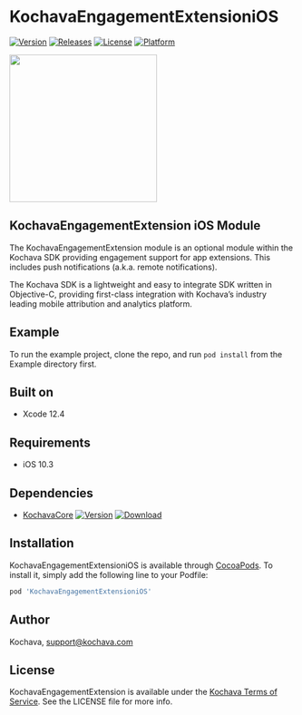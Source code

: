 # KochavaEngagementExtensioniOS

[![Version](https://img.shields.io/cocoapods/v/KochavaEngagementExtensioniOS.svg?style=flat)](https://cocoapods.org/pods/KochavaEngagementExtensioniOS)
[![Releases](https://img.shields.io/github/v/release/kochava/Apple-SwiftPackage-KochavaEngagementExtension?include_prereleases&sort=semver)](https://github.com/Kochava/Apple-SwiftPackage-KochavaEngagementExtension/releases)
[![License](https://img.shields.io/cocoapods/l/KochavaEngagementExtensioniOS.svg?style=flat)](https://cocoapods.org/pods/KochavaEngagementExtensioniOS)
[![Platform](https://img.shields.io/cocoapods/p/KochavaEngagementExtensioniOS.svg?style=flat)](https://cocoapods.org/pods/KochavaEngagementExtensioniOS)

<img src="https://storage.googleapis.com/kochava-web/2016/07/Kochava-horizontal-black-800x154.png" width="260" />

## KochavaEngagementExtension iOS Module

The KochavaEngagementExtension module is an optional module within the Kochava SDK providing engagement support for app extensions. This includes push notifications (a.k.a. remote notifications).

The Kochava SDK is a lightweight and easy to integrate SDK written in Objective-C, providing first-class integration with Kochava’s industry leading mobile attribution and analytics platform.

## Example

To run the example project, clone the repo, and run `pod install` from the Example directory first.

## Built on

* Xcode 12.4

## Requirements

* iOS 10.3

## Dependencies

* [KochavaCore](https://cocoapods.org/pods/KochavaCoreiOS)
[![Version](https://img.shields.io/cocoapods/v/KochavaCoreiOS.svg?style=flat)](https://cocoapods.org/pods/KochavaCoreiOS) [![Download](https://img.shields.io/github/v/release/kochava/Apple-SwiftPackage-KochavaCore?include_prereleases&sort=semver)](https://github.com/Kochava/Apple-SwiftPackage-KochavaCore/releases)

## Installation

KochavaEngagementExtensioniOS is available through [CocoaPods](https://cocoapods.org).
To install it, simply add the following line to your Podfile:

```ruby
pod 'KochavaEngagementExtensioniOS'
```

## Author

Kochava, support@kochava.com

## License

KochavaEngagementExtension is available under the [Kochava Terms of Service](https://www.kochava.com/terms-of-service/). See the LICENSE file for more info.
